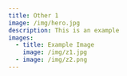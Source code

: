 ```yaml
---
title: Other 1
image: /img/hero.jpg
description: This is an example
images:
  - title: Example Image
    image: /img/z1.jpg
  - image: /img/z2.png
---
```




